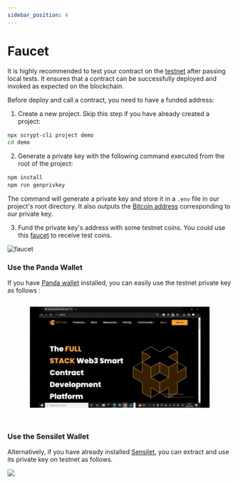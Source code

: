 ```yaml
---
sidebar_position: 4
---
```


# Faucet

It is highly recommended to test your contract on the [testnet](https://test.whatsonchain.com/) after passing local tests. It ensures that a contract can be successfully deployed and invoked as expected on the blockchain.

Before deploy and call a contract, you need to have a funded address:


1. Create a new project. Skip this step if you have already created a project:

```sh
npx scrypt-cli project demo
cd demo
```

2. Generate a private key with the following command executed from the root of the project:

```sh
npm install
npm run genprivkey
```

The command will generate a private key and store it in a `.env` file in our project's root directory. It also outputs the [Bitcoin address](https://wiki.bitcoinsv.io/index.php/Bitcoin_address) corresponding to our private key.

3. Fund the private key's address with some testnet coins. You could use this [faucet](https://scrypt.io/faucet) to receive test coins.

![faucet](../../static/img/faucet.gif)

### Use the Panda Wallet
If you have [Panda wallet](https://chromewebstore.google.com/detail/panda-wallet/mlbnicldlpdimbjdcncnklfempedeipj) installed, you can easily use the testnet private key as follows : 
![](../../static/img/panda.gif)

### Use the Sensilet Wallet

Alternatively, if you have already installed [Sensilet](https://sensilet.com/), you can extract and use its private key on testnet as follows.

![](../../static/img/extract-sensilet-private-key.gif)
